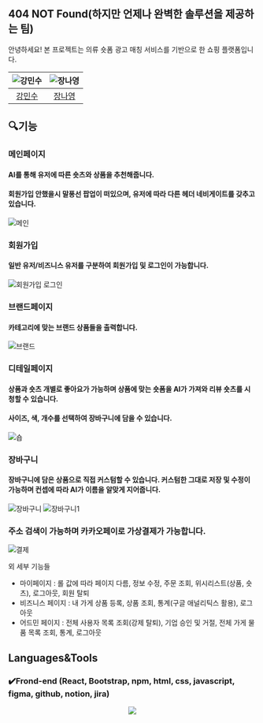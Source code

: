 ## 404 NOT Found(하지만 언제나 완벽한 솔루션을 제공하는 팀)

안녕하세요! 본 프로젝트는 의류 숏폼 광고 매칭 서비스를 기반으로 한 쇼핑 플랫폼입니다.

| ![강민수](https://avatars.githubusercontent.com/u/150498634?v=4) | ![장나영](https://avatars.githubusercontent.com/u/112605030?v=4) | 
| :-------------------------------------------------------------: | :-------------------------------------------------------------: |
|             [강민수](https://github.com/HanUL220)              |              [장나영](https://github.com/skdod2453)               | 

## 🔍기능

### 메인페이지
#### AI를 통해 유저에 따른 숏츠와 상품을 추천해줍니다.
#### 회원가입 안했을시 말풍선 팝업이 떠있으며, 유저에 따라 다른 헤더 네비게이트를 갖추고 있습니다.
![메인](https://github.com/user-attachments/assets/e862590b-4820-48a2-99a5-a475d373a3aa)

### 회원가입
#### 일반 유저/비즈니스 유저를 구분하여 회원가입 및 로그인이 가능합니다.
![회원가입 로그인](https://github.com/user-attachments/assets/c11d0d6b-75a5-4283-8f72-c2b212e708f8)

### 브랜드페이지
#### 카테고리에 맞는 브랜드 상품들을 출력합니다.
![브랜드](https://github.com/user-attachments/assets/b5a96598-95f3-45c5-8fcc-9f2a85dccb74)


### 디테일페이지
#### 상품과 숏츠 개별로 좋아요가 가능하며 상품에 맞는 숏폼을 AI가 가져와 리뷰 숏츠를 시청할 수 있습니다.
#### 사이즈, 색, 개수를 선택하여 장바구니에 담을 수 있습니다.
![숍](https://github.com/user-attachments/assets/13866ebf-d607-4223-9fe4-ff15952edda5)

### 장바구니
#### 장바구니에 담은 상품으로 직접 커스텀할 수 있습니다. 커스텀한 그대로 저장 및 수정이 가능하며 컨셉에 따라 AI가 이름을 알맞게 지어줍니다.
![장바구니](https://github.com/user-attachments/assets/c7ca511d-5d01-41b0-b06b-58b24eab0a56)
![장바구니1](https://github.com/user-attachments/assets/05b649bf-b1ca-42fa-8828-a9313cdf3681)

### 주소 검색이 가능하며 카카오페이로 가상결제가 가능합니다.
![결제](https://github.com/user-attachments/assets/76fe786b-4163-448e-be2c-156a55ab9cb5)


외 세부 기능들
- 마이페이지 : 롤 값에 따라 페이지 다름, 정보 수정, 주문 조회, 위시리스트(상품, 숏츠), 로그아웃, 회원 탈퇴
- 비즈니스 페이지 : 내 가게 상품 등록, 상품 조회, 통계(구글 애널리틱스 활용), 로그아웃
- 어드민 페이지 : 전체 사용자 목록 조회(강제 탈퇴), 기업 승인 및 거절, 전체 가게 물품 목록 조회, 통계, 로그아웃


## Languages&Tools
### ✔️Frond-end (React, Bootstrap, npm, html, css, javascript, figma, github, notion, jira)
<p align="center">
  <a href="https://skillicons.dev">
    <img src="https://skillicons.dev/icons?i=react,bootstrap,npm,html,css,js,figma,github,notion,jira" />
  </a>
</p>
